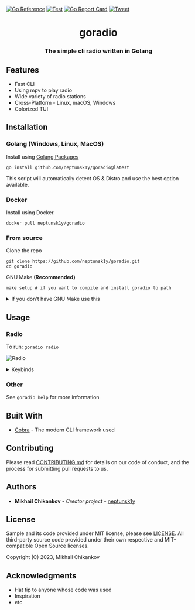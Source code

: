 [![Go Reference](https://pkg.go.dev/badge/github.com/neptunsk1y/goradio.svg)](https://pkg.go.dev/github.com/neptunsk1y/goradio)
[![Test](https://github.com/neptunsk1y/goradio/actions/workflows/test.yml/badge.svg)](https://github.com/neptunsk1y/radiorecord/actions/workflows/test.yml)
[![Go Report Card](https://goreportcard.com/badge/github.com/neptunsk1y/goradio)](https://goreportcard.com/report/github.com/neptunsk1y/goradio)
[![Tweet](https://img.shields.io/twitter/url/http/shields.io.svg?style=social)](https://twitter.com/intent/tweet?text=Get%20over%20170%20free%20design%20blocks%20based%20on%20Bootstrap%204&url=https://www.froala.com/design-blocks&via=froala&hashtags=bootstrap,design,templates,blocks,developers)
<h1 align="center">goradio</h1>

<h3 align="center">The simple cli radio written in Golang<h3><h2>Features</h2>

- Fast CLI
- Using mpv to play radio
- Wide variety of radio stations
- Cross-Platform - Linux, macOS, Windows
- Colorized TUI

<h2>Installation</h2>

<h3>Golang (Windows, Linux, MacOS)</h3>

Install using [Golang Packages](https://pkg.go.dev/github.com/neptunsk1y/goradio)

```shell
go install github.com/neptunsk1y/goradio@latest
```

This script will automatically detect OS & Distro and use the best option available.

<h3>Docker</h3>

Install using Docker.

```shell
docker pull neptunsk1y/goradio
```

<h3> From source </h3>

Clone the repo
```shell
git clone https://github.com/neptunsk1y/goradio.git
cd goradio
```

GNU Make **(Recommended)**
```shell
make setup # if you want to compile and install goradio to path
```

<details>
<summary>If you don't have GNU Make use this</summary>


```shell
# To build
go build

# To install
go install
```

</details>

<h2>Usage</h2>

<h3>Radio</h3>

To run: `goradio radio`

![Radio](https://github.com/neptunsk1y/goradio/blob/main/assets/goradio.gif?raw=true)

<details>
<summary>Keybinds</summary>

| Bind         | Description       |
|--------------|-------------------|
| <kbd>↑</kbd> | Prev/Up station   |
| <kbd>↓</kbd> | Next/Down station |
| <kbd>→</kbd> | Next page         |
| <kbd>←</kbd> | Prev page         | 
| <kbd>/</kbd> | Search            |
</details>


<h3>Other</h3>

See `goradio help` for more information

<h2> Built With </h2>

* [Cobra](https://cobra.dev/) - The modern CLI framework used

<h2> Contributing </h2>

Please read [CONTRIBUTING.md](https://github.com/neptunsk1y/goradio/blob/main/CONTRIBUTING.md) for details on our code of conduct, and the process for submitting pull requests to us.

<h2> Authors </h2>

* **Mikhail Chikankov** - *Creator project* - [neptunsk1y](https://github.com/neptunsk1y)


<h2>License</h2>

Sample and its code provided under MIT license, please see [LICENSE](/LICENSE). All third-party source code provided
under their own respective and MIT-compatible Open Source licenses.

Copyright (C) 2023, Mikhail Chikankov


<h2> Acknowledgments </h2>

* Hat tip to anyone whose code was used
* Inspiration
* etc
